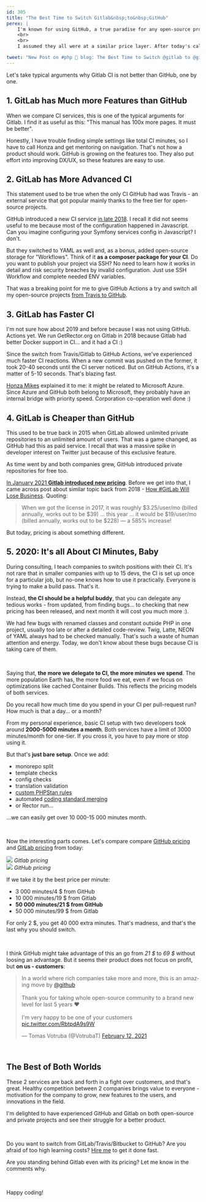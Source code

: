```yaml
---
id: 305
title: "The Best Time to Switch Gitlab&nbsp;to&nbsp;GitHub"
perex: |
    I'm known for using GitHub, a true paradise for any open-source project. But I don't have much experience with private projects pricing for this and other services like GitLab or Bitbucket.
    <br>
    <br>
    I assumed they all were at a similar price layer. After today's call with one of my clients, I've learned about one benefit of GitHub Actions for private projects I didn't consider before. **So much it's worth the switch.**

tweet: "New Post on #php 🐘 blog: The Best Time to Switch @gitlab to @github"
---
```


Let's take typical arguments why Gitlab CI is not better than GitHub, one by one.

## 1. GitLab has Much more Features than GitHub

When we compare CI services, this is one of the typical arguments for Gitlab. I find it as useful as this: "This manual has 100x more pages. It must be better".

Honestly, I have trouble finding simple settings like total CI minutes, so I have to call Honza and get mentoring on navigation. That's not how a product should work. GitHub is growing on the features too. They also put effort into improving DX/UX, so these features are easy to use.

## 2. GitLab has More Advanced CI

This statement used to be true when the only CI GitHub had was Travis - an external service that got popular mainly thanks to the free tier for open-source projects.

GitHub introduced a new CI service [in late 2018](https://github.blog/changelog/2018-10-16-github-actions-limited-beta/). I recall it did not seems useful to me because most of the configuration happened in Javascript. Can you imagine configuring your Symfony services config in Javascript? I don't.

But they switched to YAML as well and, as a bonus, added open-source storage for "Workflows". Think of it **as a composer package for your CI**. Do you want to publish your project via SSH? No need to learn how it works in detail and risk security breaches by invalid configuration. Just use SSH Workflow and complete needed ENV variables.

That was a breaking point for me to give GitHub Actions a try and switch all my open-source projects [from Travis to GitHub](/blog/2020/01/27/switch-travis-to-github-actions-to-reduce-stress/).

## 3. GitLab has Faster CI

I'm not sure how about 2019 and before because I was not using GitHub.
Actions yet. We run GetRector.org on Gitlab in 2018 because Gitlab had better Docker support in CI... and it had a CI :)

Since the switch from Travis/Gitlab to GitHub Actions, we've experienced much faster CI reactions. When a new commit was pushed on the former, it took 20-40 seconds until the CI server noticed. But on GitHub Actions, it's a matter of 5-10 seconds. That's blazing fast.

[Honza Mikes](https://github.com/JanMikes) explained it to me: it might be related to Microsoft Azure. Since Azure and GitHub both belong to Microsoft, they probably have an internal bridge with priority speed. Corporation co-operation well done :)

## 4. GitLab is Cheaper than GitHub

This used to be true back in 2015 when GitLab allowed unlimited private repositories to an unlimited amount of users. That was a game changed, as GitHub had this as paid service. I recall that was a massive spike in developer interest on Twitter just because of this exclusive feature.

As time went by and both companies grew, GitHub introduced private repositories for free too.

[In January 2021 **Gitlab introduced new pricing**](https://techcrunch.com/2021/01/26/gitlab-reshuffles-its-paid-subscription-plans/). Before we get into that, I came across post about similar topic back from 2018 - [How #GitLab Will Lose Business](https://mlaccetti.medium.com/how-gitlab-will-lose-business-bea8fb2f0fd4). Quoting:

<blockquote class="blockquote">
    When we got the license in 2017, it was roughly $3.25/user/mo (billed annually, works out to be $39) ... this year ... it would be $19/user/mo (billed annually, works out to be $228) — a 585% increase!
</blockquote>

But today, pricing is about something different.

## 5. 2020: It's all About CI Minutes, Baby

During consulting, I teach companies to switch positions with their CI. It's not rare that in smaller companies with up to 15 devs, the CI is set up once for a particular job, but no-one knows how to use it practically. Everyone is trying to make a build pass. That's it.

Instead, **the CI should be a helpful buddy**, that you can delegate any tedious works - from updated, from finding bugs... to checking that new pricing has been released, and next month it will cost you much more :).

We had few bugs with renamed classes and constant outside PHP in one project, usually too late or after a detailed code-review. Twig, Latte, NEON of YAML always had to be checked manually. That's such a waste of human attention and energy. Today, we don't know about these bugs because CI is taking care of them.

<br>

Saying that, **the more we delegate to CI, the more minutes we spend**. The more population Earth has, the more food we eat, even if we focus on optimizations like cached Container Builds. This reflects the pricing models of both services.

Do you recall how much time do you spend in your CI per pull-request run? How much is that a day... or a month?

From my personal experience, basic CI setup with two developers took around **2000-5000 minutes a month**. Both services have a limit of 3000 minutes/month for one-tier. If you cross it, you have to pay more or stop using it.

But that's **just bare setup**. Once we add:

* monorepo split
* template checks
* config checks
* translation validation
* [custom PHPStan rules](/blog/2020/12/14/new-in-symplify-9-more-than-110-phpstan-rules/)
* automated [coding standard merging](/blog/2020/12/28/why-coding-standards-should-not-be-part-of-ci/)
* or Rector run...

...we can easily get over 10 000-15 000 minutes month.

<br>

Now the interesting parts comes. Let's compare compare [GitHub pricing](https://github.com/pricing) and [GitLab pricing](https://about.gitlab.com/pricing/) from today:


<img src="https://user-images.githubusercontent.com/924196/110146332-b9e3f900-7dda-11eb-99fd-9ffb500095fc.png" class="img-thumbnail mb-2">
<em>Gitlab pricing</em>

<br>

<img src="https://user-images.githubusercontent.com/924196/110146328-b94b6280-7dda-11eb-97a2-332bbc0fd8f0.png" class="img-thumbnail mb-2">
<em>GitHub pricing</em>

<br>

If we take it by the best price per minute:

- 3 000 minutes/4 $ from GitHub
- 10 000 minutes/19 $ from Gitlab
- **50 000 minutes/21 $ from GitHub**
- 50 000 minutes/99 $ from Gitlab

For only 2 $, you get 40 000 extra minutes. That's madness, and that's the last why you should switch.

<br>

I think GitHub might take advantage of this an go from *21 $* to *69 $* without loosing an advantage. But it seems their product does not focus on profit, but **on us - customers**:

<blockquote class="twitter-tweet"><p lang="en" dir="ltr">In a world where rich companies take more and more, this is an amazing move by <a href="https://twitter.com/github?ref_src=twsrc%5Etfw">@github</a> <br><br>Thank you for taking whole open-source community to a brand new level for last 5 years ❤️️<br><br>I'm very happy to be one of your customers <a href="https://t.co/RbtpdA9s9W">pic.twitter.com/RbtpdA9s9W</a></p>&mdash; Tomas Votruba (@VotrubaT) <a href="https://twitter.com/VotrubaT/status/1360353684396380171?ref_src=twsrc%5Etfw">February 12, 2021</a></blockquote>

<script async src="https://platform.twitter.com/widgets.js" charset="utf-8"></script>

<br>


## The Best of Both Worlds

These 2 services are back and forth in a fight over customers, and that's great. Healthy competition between 2 companies brings value to everyone - motivation for the company to grow, new features to the users, and innovations in the field.

I'm delighted to have experienced GitHub and Gitlab on both open-source and private projects and see their struggle for a better product.

<br>

Do you want to switch from GitLab/Travis/Bitbucket to GitHub? Are you afraid of too high learning costs? [Hire me](/contact/) to get it done fast.

Are you standing behind Gitlab even with its pricing? Let me know in the comments why.

<br>

Happy coding!
